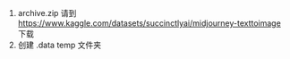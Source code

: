 1. archive.zip 请到 https://www.kaggle.com/datasets/succinctlyai/midjourney-texttoimage 下载
2. 创建 .data temp 文件夹
